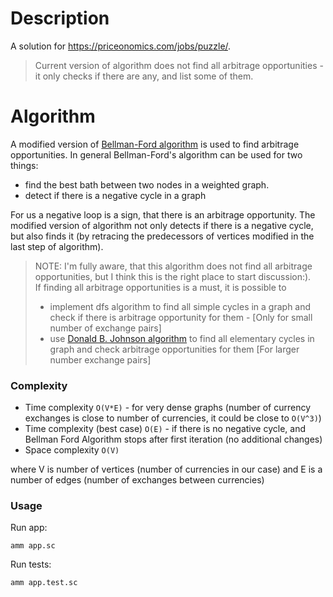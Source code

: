 # Description
A solution for https://priceonomics.com/jobs/puzzle/. 

> Current version of algorithm does not find all arbitrage opportunities - it only checks if there are any, and list some of them.

# Algorithm

A modified version of [Bellman-Ford algorithm](https://en.wikipedia.org/wiki/Bellman%E2%80%93Ford_algorithm) is used to find arbitrage opportunities. 
In general Bellman-Ford's algorithm can be used for two things: 
* find the best bath between two nodes in a weighted graph. 
* detect if there is a negative cycle in a graph

For us a negative loop is a sign, that there is an arbitrage opportunity. 
The modified version of algorithm not only detects if there is a negative cycle, but also finds it (by retracing the predecessors of vertices modified in the last step of algorithm).

> NOTE: I'm fully aware, that this algorithm does not find all arbitrage opportunities, but I think this is the right place to start discussion:).  
> If finding all arbitrage opportunities is a must, it is possible to 
> * implement dfs algorithm to find all simple cycles in a graph and check if there is arbitrage opportunity for them - [Only for small number of exchange pairs]
> * use [Donald B. Johnson algorithm](https://www.cs.tufts.edu/comp/150GA/homeworks/hw1/Johnson%2075.PDF) to find all elementary cycles in graph and check arbitrage opportunities for them [For larger number exchange pairs] 

### Complexity

- Time complexity `O(V*E)` - for very dense graphs (number of currency exchanges is close to number of currencies, it could be close to `O(V^3)`)
- Time complexity (best case) `O(E)` - if there is no negative cycle, and Bellman Ford Algorithm stops after first iteration (no additional changes)
- Space complexity `O(V)`
  
where V is number of vertices (number of currencies in our case) and E is a number of edges (number of exchanges between currencies)

### Usage
Run app:
```
amm app.sc
```

Run tests:
```
amm app.test.sc
```